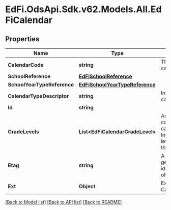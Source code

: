 # EdFi.OdsApi.Sdk.v62.Models.All.EdFiCalendar

## Properties

Name | Type | Description | Notes
------------ | ------------- | ------------- | -------------
**CalendarCode** | **string** | The identifier for the calendar. | 
**SchoolReference** | [**EdFiSchoolReference**](EdFiSchoolReference.md) |  | 
**SchoolYearTypeReference** | [**EdFiSchoolYearTypeReference**](EdFiSchoolYearTypeReference.md) |  | 
**CalendarTypeDescriptor** | **string** | Indicates the type of calendar. | 
**Id** | **string** |  | [optional] 
**GradeLevels** | [**List&lt;EdFiCalendarGradeLevel&gt;**](EdFiCalendarGradeLevel.md) | An unordered collection of calendarGradeLevels. Indicates the grade level associated with the calendar. | [optional] 
**Etag** | **string** | A unique system-generated value that identifies the version of the resource. | [optional] 
**Ext** | **Object** | Extensions to the Calendar entity. | [optional] 

[[Back to Model list]](../../README.md#documentation-for-models) [[Back to API list]](../../README.md#documentation-for-api-endpoints) [[Back to README]](../../README.md)

